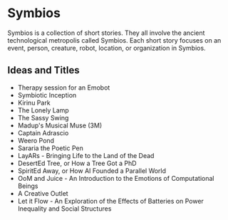 Symbios
=

Symbios is a collection of short stories. They all involve the ancient technological metropolis called Symbios. Each short story focuses on an event, person, creature, robot, location, or organization in Symbios.

## Ideas and Titles
* Therapy session for an Emobot
* Symbiotic Inception
* Kirinu Park
* The Lonely Lamp
* The Sassy Swing
* Madup's Musical Muse (3M)
* Captain Adrascio
* Weero Pond
* Sararia the Poetic Pen
* LayARs - Bringing Life to the Land of the Dead
* DesertEd Tree, or How a Tree Got a PhD
* SpiritEd Away, or How AI Founded a Parallel World
* OoM and Juice - An Introduction to the Emotions of Computational Beings
* A Creative Outlet
* Let it Flow - An Exploration of the Effects of Batteries on Power Inequality and Social Structures
